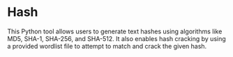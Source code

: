 # Hash
This Python tool allows users to generate text hashes using algorithms like MD5, SHA-1, SHA-256, and SHA-512. It also enables hash cracking by using a provided wordlist file to attempt to match and crack the given hash.
